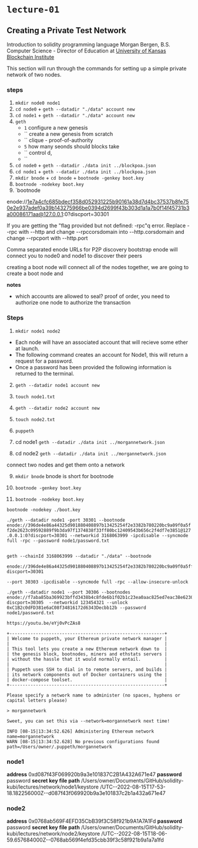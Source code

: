 # `lecture-01`

## Creating a Private Test Network

Introduction to solidity programming language
Morgan Bergen, B.S. Computer Science - Director of Education at [University of Kansas Blockchain Institute](https://kublockchain.com)

This section will run through the commands for setting up a simple private network of two nodes.

### steps

1. `mkdir node0 node1`
2. `cd node0` + `geth --datadir "./data" account new`
3. `cd node1` + `geth --datadir "./data" account new`
4. `geth`
   - `1` configure a new genesis
   - `` create a new genesis from scratch
   - `` clique - proof-of-authority
   - `5` how many seonds should blocks take
   - `` control d,
   - ``
5. `cd node0` + `geth --datadir ./data init ../blockpoa.json`
6. `cd node1` + `geth --datadir ./data init ../blockpoa.json`
7. `mkdir bnode` + `cd bnode` + `bootnode -genkey boot.key`
8. `bootnode -nodekey boot.key`
9. `bootnode

enode://1e7a4cfc685bdecf358d052931225b90161a38d7d4bc37537b8fe750e2e937adef0a39b143275966be0394d2699f43b303d1a1a7b0f14f45731b3a00086171aa@127.0.0.1:0?discport=30301

If you are getting the "flag provided but not defined: -rpc"q error. Replace --rpc with --http and change --rpccorsdomain into --http.corsdomain and change --rpcport with --http.port

Comma separated enode URLs for P2P discovery bootstrap
enode will connect you to node0 and node1 to discover their peers

creating a boot node will connect all of the nodes together, we are going to create a boot node and

**notes**

- which accounts are allowed to seal? proof of order, you need to authorize one node to authorize the transaction

### Steps

1.  `mkdir node1 node2`

- Each node will have an associated account that will recieve some ether at launch.
- The following command creates an account for Node1, this will return a request for a password.
- Once a password has been provided the following information is returned to the terminal.

2.  `geth --datadir node1 account new`

3.  `touch node1.txt`

4.  `geth --datadir node2 account new`

5.  `touch node2.txt`

6.  `puppeth`

7.  cd node1
    `geth --datadir ./data init ../morgannetwork.json`

8.  cd node2
    `geth --datadir ./data init ../morgannetwork.json`

connect two nodes and get them onto a network

9.  `mkdir bnode` bnode is short for bootnode

10. `bootnode -genkey boot.key`

11. `bootnode -nodekey boot.key`

`bootnode -nodekey ./boot.key `

`./geth --datadir node1 -port 30301 --bootnode enode://396de4e86a44325d901880408897b13425254f2e3382b780220bc9a09f0a5ff2de2623c09592889f9b3da97f1374838f33ff80bc12409543b656c2f4df7e3851@127.0.0.1:0?discport=30301 --networkid 3168063999 -ipcdisable --syncmode full -rpc --password node1/password.txt`

```dotnetcli

geth --chainId 3168063999 --datadir "./data" --bootnode

enode://396de4e86a44325d901880408897b13425254f2e3382b780220bc9a09f0a5ff2de2623c09592889f9b3da97f1374838f33ff80bc12409543b656c2f4df7e3851@127.0.0.1:0?discport=30301

--port 30303 -ipcdisable --syncmode full -rpc --allow-insecure-unlock

./geth --datadir node1 --port 30306 --bootnodes enode://f7aba85ba369923bffd3438b4c8fde6b1f02b1c23ea0aac825ed7eac38e6230e5cadcf868e73b0e28710f4c9f685ca71a86a4911461637ae9ab2bd852939b77f@127.0.0.1:0?discport=30305  --networkid 123454321 --unlock 0xC1B2c0dFD381e6aC08f34816172d6343Decbb12b --password node1/password.txt

https://youtu.be/eYj0vPcZAs8

```

```
+-----------------------------------------------------------+
| Welcome to puppeth, your Ethereum private network manager |
|                                                           |
| This tool lets you create a new Ethereum network down to  |
| the genesis block, bootnodes, miners and ethstats servers |
| without the hassle that it would normally entail.         |
|                                                           |
| Puppeth uses SSH to dial in to remote servers, and builds |
| its network components out of Docker containers using the |
| docker-compose toolset.                                   |
+-----------------------------------------------------------+

Please specify a network name to administer (no spaces, hyphens or capital letters please)

> morgannetwork

Sweet, you can set this via --network=morgannetwork next time!

INFO [08-15|13:34:52.626] Administering Ethereum network name=morgannetwork
WARN [08-15|13:34:52.628] No previous configurations found path=/Users/owner/.puppeth/morgannetwork

```

### node1

**address** 0xd087f43F069920b9a3e101837C2B1A432A671e47
**password** password
**secret key file path**
/Users/owner/Documents/GitHub/solidity-kubi/lectures/network/node1/keystore
/UTC--2022-08-15T17-53-18.182256000Z--d087f43f069920b9a3e101837c2b1a432a671e47

### node2

**address** 0x0768ab569F4EFD35CbB39f3C58f921b9A1A7A1Fd
**password** password
**secret key file path**
/Users/owner/Documents/GitHub/solidity-kubi/lectures/network/node2/keystore
/UTC--2022-08-15T18-06-59.657684000Z--0768ab569f4efd35cbb39f3c58f921b9a1a7a1fd
